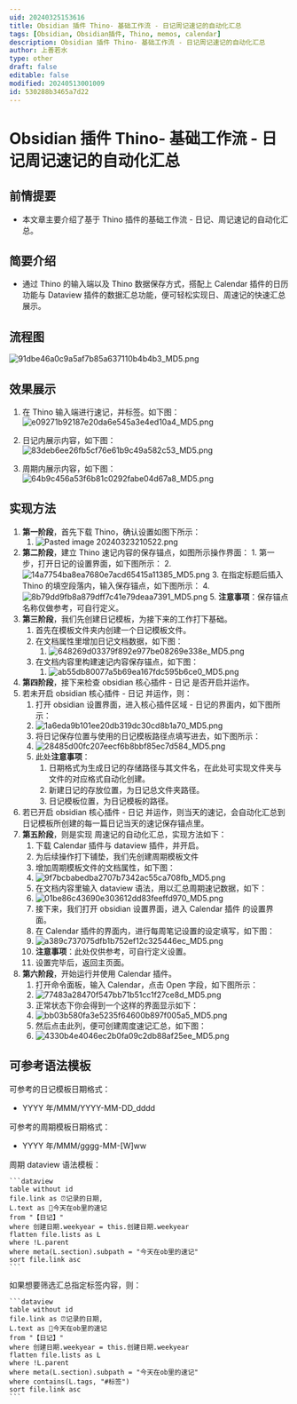 ```yaml
---
uid: 20240325153616
title: Obsidian 插件 Thino- 基础工作流 - 日记周记速记的自动化汇总
tags: [Obsidian, Obsidian插件, Thino, memos, calendar]
description: Obsidian 插件 Thino- 基础工作流 - 日记周记速记的自动化汇总
author: 上善若水
type: other
draft: false
editable: false
modified: 20240513001009
id: 530288b3465a7d22
---
```


# Obsidian 插件 Thino- 基础工作流 - 日记周记速记的自动化汇总

## 前情提要

- 本文章主要介绍了基于 Thino 插件的基础工作流 - 日记、周记速记的自动化汇总。

## 简要介绍

- 通过 Thino 的输入端以及 Thino 数据保存方式，搭配上 Calendar 插件的日历功能与 Dataview 插件的数据汇总功能，便可轻松实现日、周速记的快速汇总展示。

## 流程图

![91dbe46a0c9a5af7b85a637110b4b4b3_MD5.png](https://cdn.pkmer.cn/images/91dbe46a0c9a5af7b85a637110b4b4b3_MD5.png!pkmer)

## 效果展示

1. 在 Thino 输入端进行速记，并标签。如下图：
![e09271b92187e20da6e545a3e4ed10a4_MD5.png](https://cdn.pkmer.cn/images/e09271b92187e20da6e545a3e4ed10a4_MD5.png!pkmer)

2. 日记内展示内容，如下图：
![83deb6ee26fb5cf76e61b9c49a582c53_MD5.png](https://cdn.pkmer.cn/images/83deb6ee26fb5cf76e61b9c49a582c53_MD5.png!pkmer)

3. 周期内展示内容，如下图：
![64b9c456a53f6b81c0292fabe04d67a8_MD5.png](https://cdn.pkmer.cn/images/64b9c456a53f6b81c0292fabe04d67a8_MD5.png!pkmer)

## 实现方法

1. **第一阶段**，首先下载 Thino，确认设置如图下所示：
	1. ![Pasted image 20240323210522.png](https://cdn.pkmer.cn/images/Pasted%20image%2020240323210522.png!pkmer)
2. **第二阶段**，建立 Thino 速记内容的保存锚点，如图所示操作界面：
		1. 第一步，打开日记的设置界面，如下图所示：
		2. ![14a7754ba8ea7680e7acd65415a11385_MD5.png](https://cdn.pkmer.cn/images/14a7754ba8ea7680e7acd65415a11385_MD5.png!pkmer)
		3. 在指定标题后插入 Thino 的填空段落内，输入保存锚点，如下图所示：
		4. ![8b79dd9fb8a879dff7c41e79deaa7391_MD5.png](https://cdn.pkmer.cn/images/8b79dd9fb8a879dff7c41e79deaa7391_MD5.png!pkmer)
		5. **注意事项**：保存锚点名称仅做参考，可自行定义。
3. **第三阶段**，我们先创建日记模板，为接下来的工作打下基础。
	1. 首先在模板文件夹内创建一个日记模板文件。
	2. 在文档属性里增加日记文档数据，如下图：
		1. ![648269d03379f892e977be08269e338e_MD5.png](https://cdn.pkmer.cn/images/648269d03379f892e977be08269e338e_MD5.png!pkmer)
	3. 在文档内容里构建速记内容保存锚点，如下图：
		1. ![ab55db80077a5b69ea167fdc595b6ce0_MD5.png](https://cdn.pkmer.cn/images/ab55db80077a5b69ea167fdc595b6ce0_MD5.png!pkmer)
4. **第四阶段**，接下来检查 obsidian 核心插件 - 日记 是否开启并运作。
5. 若未开启 obsidian 核心插件 - 日记 并运作，则：
	1. 打开 obsidian 设置界面，进入核心插件区域 - 日记的界面内，如下图所示：
	2. ![1a6eda9b101ee20db319dc30cd8b1a70_MD5.png](https://cdn.pkmer.cn/images/1a6eda9b101ee20db319dc30cd8b1a70_MD5.png!pkmer)
	3. 将日记保存位置与使用的日记模板路径点填写进去，如下图所示：
	4. ![28485d00fc207eecf6b8bbf85ec7d584_MD5.png](https://cdn.pkmer.cn/images/28485d00fc207eecf6b8bbf85ec7d584_MD5.png!pkmer)
	5. 此处**注意事项**：
		1. 日期格式为生成日记的存储路径与其文件名，在此处可实现文件夹与文件的对应格式自动化创建。
		2. 新建日记的存放位置，为日记总文件夹路径。
		3. 日记模板位置，为日记模板的路径。
6. 若已开启 obsidian 核心插件 - 日记 并运作，则当天的速记，会自动化汇总到日记模板所创建的每一篇日记当天的速记保存锚点里。
7. **第五阶段**，则是实现 周速记的自动化汇总，实现方法如下：
	1. 下载 Calendar 插件与 dataview 插件，并开启。
	2. 为后续操作打下铺垫，我们先创建周期模板文件
	3. 增加周期模板文件的文档属性，如下图：
	4. ![9f7bcbabedba2707b7342ac55ca708fb_MD5.png](https://cdn.pkmer.cn/images/9f7bcbabedba2707b7342ac55ca708fb_MD5.png!pkmer)
	5. 在文档内容里输入 dataview 语法，用以汇总周期速记数据，如下：
	6. ![01be86c43690e303612dd83feeffd970_MD5.png](https://cdn.pkmer.cn/images/01be86c43690e303612dd83feeffd970_MD5.png!pkmer)
	7. 接下来，我们打开 obsidian 设置界面，进入 Calendar 插件 的设置界面。
	8. 在 Calendar 插件的界面内，进行每周笔记设置的设定填写，如下图：
	9. ![a389c737075dfb1b752ef12c325446ec_MD5.png](https://cdn.pkmer.cn/images/a389c737075dfb1b752ef12c325446ec_MD5.png!pkmer)
	10. **注意事项**：此处仅供参考，可自行定义设置。
	11. 设置完毕后，返回主页面。
8. **第六阶段**，开始运行并使用 Calendar 插件。
	1. 打开命令面板，输入 Calendar，点击 Open 字段，如下图所示：
	2. ![77483a28470f547bb71b51cc1f27ce8d_MD5.png](https://cdn.pkmer.cn/images/77483a28470f547bb71b51cc1f27ce8d_MD5.png!pkmer)
	3. 正常状态下你会得到一个这样的界面显示如下：
	4. ![bb03b580fa3e5235f64600b897f005a5_MD5.png](https://cdn.pkmer.cn/images/bb03b580fa3e5235f64600b897f005a5_MD5.png!pkmer)
	5. 然后点击此列，便可创建周度速记汇总，如下图：
	6. ![4330b4e4046ec2b0fa09c2db88af25ee_MD5.png](https://cdn.pkmer.cn/images/4330b4e4046ec2b0fa09c2db88af25ee_MD5.png!pkmer)

## 可参考语法模板

可参考的日记模板日期格式：

- YYYY 年/MMM/YYYY-MM-DD_dddd

可参考的周期模板日期格式：

- YYYY 年/MMM/gggg-MM-[W]ww

周期 dataview 语法模板：

````
```dataview
table without id 
file.link as ⏰记录的日期,
L.text as 📝今天在ob里的速记
from "【日记】"
where 创建日期.weekyear = this.创建日期.weekyear
flatten file.lists as L
where !L.parent
where meta(L.section).subpath = "今天在ob里的速记"
sort file.link asc
```
````

如果想要筛选汇总指定标签内容，则：

````
```dataview
table without id 
file.link as ⏰记录的日期,
L.text as 📝今天在ob里的速记
from "【日记】"
where 创建日期.weekyear = this.创建日期.weekyear
flatten file.lists as L
where !L.parent
where meta(L.section).subpath = "今天在ob里的速记"
where contains(L.tags, "#标签")
sort file.link asc
```
````
